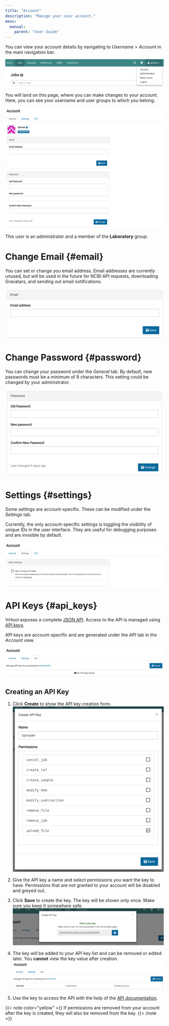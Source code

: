 ```yaml
---
title: "Account"
description: "Manage your user account."
menu:
  manual:
    parent: "User Guide"
---
```


You can view your account details by navigating to _Username_ > _Account_ in the main navigation bar.

![Account Dropdown](nav.png)

You will land on this page, where you can make changes to your account. Here, you can see your username and user groups to which you belong.

![Account General](general.png)

This user is an administrator and a member of the **Laboratory** group.

# Change Email {#email}

You can set or change you email address. Email addresses are currently unused, but will be used in the future for NCBI API requests, downloading Gravatars, and sending out email notifications.

![Email](email.png)

# Change Password {#password}

You can change your password under the _General_ tab. By default, new passwords must be a minimum of 8 characters. This setting could be changed by your administrator.

![Change Password](password.png)

# Settings {#settings}

Some settings are account-specific. These can be modified under the _Settings_ tab.

Currently, the only account-specific settings is toggling the visibility of unique IDs in the user interface. They are useful for debugging purposes and are invisible by default.

![Settings](settings.png)

# API Keys {#api_keys}

Virtool exposes a complete [JSON API](/docs/developer/api_account/). Access to the API is managed using [API keys](https://www.virtool.ca/docs/developer/api_authentication/).

API keys are account-specific and are generated under the _API_ tab in the _Account_ view.

![API Key List](empty.png)

## Creating an API Key

1. Click <i class="fas fa-key"></i> **Create** to show the API key creation form.
   ![Create API Key](filled.png)

2. Give the API key a name and select permissions you want the key to have. Permissions that are not granted to your account will be disabled and greyed out.

3. Click <i class="fas fa-save"></i> **Save** to create the key. The key will be shown only once. Make sure you keep it somewhere safe.
   ![Newly Created API Key](new.png)

4. The key will be added to your API key list and can be removed or edited later. You **cannot** view the key value after creation.
   ![New Key in List](list.png)

5. Use the key to access the API with the help of the [API documentation](/docs/developer/api_account/).

{{< note color="yellow" >}}
If permissions are removed from your account after the key is created, they will also be removed from the key.
{{< /note >}}
